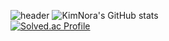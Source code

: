 ![header](https://capsule-render.vercel.app/api?type=Waving&height=200&text=KimNora&fontColor=d5e6f5&color=timeGradient&animation=fadeIn)
![KimNora's GitHub stats](https://github-readme-stats.vercel.app/api?username=Kimnora07&show_icons=true&theme=merko)  
[![Solved.ac Profile](http://mazassumnida.wtf/api/v2/generate_badge?boj=kimnora0623)](https://solved.ac/kimnora0623/)
